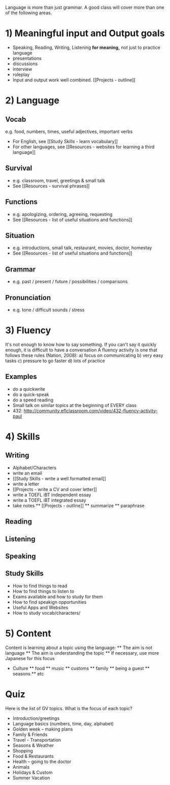Language is more than just grammar.  A good class will cover more than one of the following areas.

# 1) Meaningful input and Output goals
* Speaking, Reading, Writing, Listening __for meaning,__ not just to practice language
* presentations
* discussions
* interview
* roleplay
* Input and output work well combined.  [[Projects - outline]]


# 2) Language
## Vocab
e.g. food, numbers, times, useful adjectives, important verbs
* For English, see [[Study Skills - learn vocabulary]]
* For other languages, see [[Resources - websites for learning a third language]]

## Survival
* e.g. classroom, travel, greetings & small talk
* See [[Resources - survival phrases]]

## Functions
* e.g. apologizing, ordering, agreeing, requesting
* See [[Resources - list of useful situations and functions]]

## Situation
* e.g. introductions, small talk, restaurant, movies, doctor, homestay
* See [[Resources - list of useful situations and functions]]

## Grammar
* e.g. past / present / future / possibilities / comparisons

## Pronunciation
* e.g. tone / difficult sounds / stress


# 3) Fluency
It's not enough to know how to say something.
If you can't say it quickly enough, it is difficult to have a conversation
A fluency activity is one that follows these rules (Nation, 2008):
a) focus on communicating
b) very easy tasks
c) pressure to go faster
d) lots of practice

## Examples
*  do a quickwrite 
* do a quick-speak
* do a speed reading
* Small talk on similar topics at the beginning of EVERY class
* 432: http://community.eflclassroom.com/video/432-fluency-activity-paul

# 4) Skills
## Writing
* Alphabet/Characters
* write an email
* [[Study Skills - write a well formatted email]]
* write a letter
* [[Projects - write a CV and cover letter]]
* write a TOEFL iBT independent essay
* write a TOEFL iBT integrated essay
* take notes
** [[Projects - outline]]
** summarize
** paraphrase
## Reading



## Listening

## Speaking




## Study Skills
* How to find things to read
* How to find things to listen to
* Exams available and how to study for them
* How to find speakign opportunities
* Useful Apps and Websites
* How to study vocab/characters/


# 5) Content
Content is learning about a topic using the language:
** The aim is not language
** The aim is understanding the topic
** If necessary, use more Japanese for this focus
* Culture
** food
** music
** customs
** family
** being a guest
** seasons
** etc

# Quiz
Here is the list of GV topics.
What is the focus of each topic?
* Introduction/greetings
* Language basics (numbers, time, day, alphabet)
* Golden week – making plans
* Family & Friends
* Travel - Transportation
* Seasons & Weather
* Shopping
* Food & Restaurants
* Health – going to the doctor
* Animals
* Holidays & Custom
* Summer Vacation

